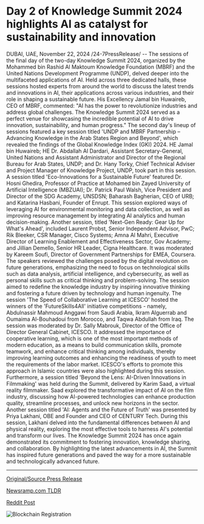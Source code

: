 # Day 2 of Knowledge Summit 2024 highlights AI as catalyst for sustainability and innovation

DUBAI, UAE, November 22, 2024 /24-7PressRelease/ -- The sessions of the final day of the two-day Knowledge Summit 2024, organized by the Mohammed bin Rashid Al Maktoum Knowledge Foundation (MBRF) and the United Nations Development Programme (UNDP), delved deeper into the multifaceted applications of AI. Held across three dedicated halls, these sessions hosted experts from around the world to discuss the latest trends and innovations in AI, their applications across various industries, and their role in shaping a sustainable future.  His Excellency Jamal bin Huwaireb, CEO of MBRF, commented: "AI has the power to revolutionize industries and address global challenges. The Knowledge Summit 2024 served as a perfect venue for showcasing the incredible potential of AI to drive innovation, sustainability, and human progress."  The second day's lineup of sessions featured a key session titled 'UNDP and MBRF Partnership – Advancing Knowledge in the Arab States Region and Beyond', which revealed the findings of the Global Knowledge Index (GKI) 2024. HE Jamal bin Huwaireb; HE Dr. Abdallah Al Dardari, Assistant Secretary-General, United Nations and Assistant Administrator and Director of the Regional Bureau for Arab States, UNDP; and Dr. Hany Torky, Chief Technical Adviser and Project Manager of Knowledge Project, UNDP, took part in this session.  A session titled 'Eco-Innovations for a Sustainable Future' featured Dr. Hosni Ghedira, Professor of Practice at Mohamed bin Zayed University of Artificial Intelligence (MBZUAI); Dr. Patrick Paul Walsh, Vice President and Director of the SDG Academy, UNSDSN; Baharash Bagherian, CEO of URB; and Katarina Hasbani, Founder of Enrupt. This session explored ways of leveraging AI for environmental monitoring and data collection, as well as improving resource management by integrating AI analytics and human decision-making.  Another session, titled 'Next-Gen Ready: Gear Up for What's Ahead', included Laurent Probst, Senior Independent Advisor, PwC; Rik Bleeker, CSR Manager, Cisco Systems; Amna Al Mahri, Executive Director of Learning Enablement and Effectiveness Sector, Gov Academy; and Jillian Demello, Senior HR Leader, Cigna Healthcare. It was moderated by Kareem Soufi, Director of Government Partnerships for EMEA, Coursera. The speakers reviewed the challenges posed by the digital revolution on future generations, emphasizing the need to focus on technological skills such as data analysis, artificial intelligence, and cybersecurity, as well as personal skills such as critical thinking and problem-solving. The session aimed to redefine the knowledge industry by inspiring innovative thinking and fostering a future driven by technology and human ingenuity.  The session 'The Speed of Collaborative Learning at ICESCO' hosted the winners of the 'FutureSkills4All' initiative competitions - namely, Abdulnassir Mahmoud Anggawi from Saudi Arabia, Ikram Alguerrab and Oumaima Al-Bouhadoui from Morocco, and Taqwa Abdullah from Iraq.  The session was moderated by Dr. Sally Mabrouk, Director of the Office of Director General Cabinet, ICESCO. It addressed the importance of cooperative learning, which is one of the most important methods of modern education, as a means to build communication skills, promote teamwork, and enhance critical thinking among individuals, thereby improving learning outcomes and enhancing the readiness of youth to meet the requirements of the labor market. ICESCO's efforts to promote this approach in Islamic countries were also highlighted during this session.  Furthermore, a session titled 'Beyond the Lens: AI-Driven Innovations in Filmmaking' was held during the Summit, delivered by Karim Saad, a virtual reality filmmaker. Saad explored the transformative impact of AI on the film industry, discussing how AI-powered technologies can enhance production quality, streamline processes, and unlock new horizons in the sector.  Another session titled 'AI: Agents and the Future of Truth' was presented by Priya Lakhani, OBE and Founder and CEO of CENTURY Tech. During this session, Lakhani delved into the fundamental differences between AI and physical reality, exploring the most effective tools to harness AI's potential and transform our lives.  The Knowledge Summit 2024 has once again demonstrated its commitment to fostering innovation, knowledge sharing, and collaboration. By highlighting the latest advancements in AI, the Summit has inspired future generations and paved the way for a more sustainable and technologically advanced future. 

---

[Original/Source Press Release](https://www.24-7pressrelease.com/press-release/516460/day-2-of-knowledge-summit-2024-highlights-ai-as-catalyst-for-sustainability-and-innovation)
                    

[Newsramp.com TLDR](https://newsramp.com/curated-news/knowledge-summit-2024-explores-ai-s-impact-on-innovation-sustainability-and-education/85d359487a282c24002d34c281a8fa49) 

 



[Reddit Post](https://www.reddit.com/r/eventNews/comments/1gx33nh/knowledge_summit_2024_explores_ais_impact_on/) 



![Blockchain Registration](https://cdn.newsramp.app/24-7PressRelease/qrcode/2411/22/leankpJl.webp)
